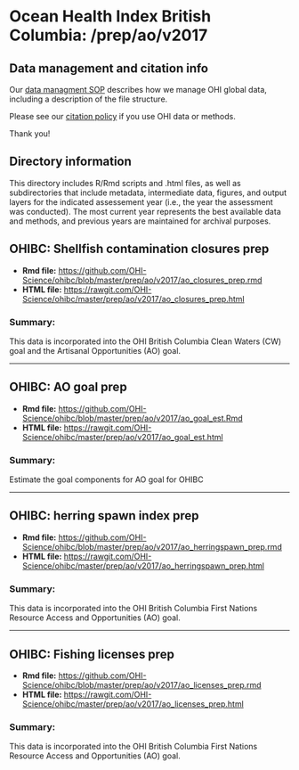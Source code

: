 # Ocean Health Index British Columbia: /prep/ao/v2017

<!--This folder describes the methods used to prepare data for _GOALNAME_ for the OHIBC assessment.

More information about this goal is available [here](http://ohi-science.org/goals/#artisanal-fishing-opportunities).

-->

## Data management and citation info

Our [data managment SOP](https://rawgit.com/OHI-Science/ohiprep/master/src/dataOrganization_SOP.html) describes how we manage OHI global data, including a description of the file structure.

Please see our [citation policy](http://ohi-science.org/citation-policy/) if you use OHI data or methods.

Thank you!

## Directory information

This directory includes R/Rmd scripts and .html files, as well as subdirectories that include metadata, intermediate data, figures, and output layers for the indicated assessement year (i.e., the year the assessment was conducted).  The most current year represents the best available data and methods, and previous years are maintained for archival purposes.

## OHIBC: Shellfish contamination closures prep

* __Rmd file:__ https://github.com/OHI-Science/ohibc/blob/master/prep/ao/v2017/ao_closures_prep.rmd 
* __HTML file:__ https://rawgit.com/OHI-Science/ohibc/master/prep/ao/v2017/ao_closures_prep.html

### Summary:

This data is incorporated into the OHI British Columbia Clean Waters (CW) goal and the Artisanal Opportunities (AO) goal.

-----

## OHIBC: AO goal prep

* __Rmd file:__ https://github.com/OHI-Science/ohibc/blob/master/prep/ao/v2017/ao_goal_est.Rmd 
* __HTML file:__ https://rawgit.com/OHI-Science/ohibc/master/prep/ao/v2017/ao_goal_est.html

### Summary:

Estimate the goal components for AO goal for OHIBC

-----

## OHIBC: herring spawn index prep

* __Rmd file:__ https://github.com/OHI-Science/ohibc/blob/master/prep/ao/v2017/ao_herringspawn_prep.rmd 
* __HTML file:__ https://rawgit.com/OHI-Science/ohibc/master/prep/ao/v2017/ao_herringspawn_prep.html

### Summary:

This data is incorporated into the OHI British Columbia First Nations Resource Access and Opportunities (AO) goal.

-----

## OHIBC: Fishing licenses prep

* __Rmd file:__ https://github.com/OHI-Science/ohibc/blob/master/prep/ao/v2017/ao_licenses_prep.rmd 
* __HTML file:__ https://rawgit.com/OHI-Science/ohibc/master/prep/ao/v2017/ao_licenses_prep.html

### Summary:

This data is incorporated into the OHI British Columbia First Nations Resource Access and Opportunities (AO) goal.


